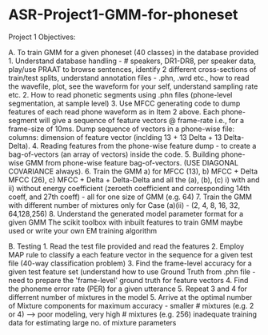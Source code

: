 # ASR-Project1-GMM-for-phoneset

Project 1 Objectives:

A. To train GMM for a given phoneset (40 classes) in the database provided
    1. Understand database handling - # speakers, DR1-DR8, per speaker data, play/use PRAAT to browse sentences, identify 2 different cross-sections of train/test splits, understand annotation files - .phn, .wrd etc., how to read the wavefile, plot, see the waveform for your self, understand sampling rate etc.
    2. How to read phonetic segments using .phn files (phone-level segmentation, at sample level)
    3. Use MFCC generating code to dump features of each read phone waveform as in Item 2 above. Each phone-segment will give a sequence of feature vectors @ frame-rate i.e., for a frame-size of 10ms. Dump sequence of vectors in a phone-wise file: columns: dimension of feature vector (inclding 13 + 13 Delta + 13 Delta-Delta).
    4. Reading features from the phone-wise feature dump - to create a bag-of-vectors (an array of vectors) inside the code.
    5. Building phone-wise GMM from phone-wise feature bag-of-vectors. (USE DIAGONAL COVARIANCE always).
    6. Train the GMM a) for MFCC (13), b) MFCC + Delta MFCC (26), c) MFCC + Delta + Delta-Delta and all the (a), (b), (c) i) with and ii) without energy coefficient (zeroeth coefficient and corresponding 14th coeff, and 27th coeff) - all for one size of GMM (e.g. 64)
    7. Train the GMM with different number of mixtures only for Case (a)(ii) - (2, 4, 8, 16, 32, 64,128,256) 
    8. Understand the generated model parameter format for a given GMM
The scikit toolbox with inbuilt features to train GMM maybe used or write your own EM training algorithm

B. Testing
    1. Read the test file provided and read the features
    2. Employ MAP rule to classify a each  feature vector in the sequence for a given test file (40-way classification problem)
    3. Find the frame-level accuracy for a given test feature set (understand how to use Ground Truth from .phn file - need to prepare the 'frame-level' ground truth for feature vectors
    4. Find the phoneme error rate (PER) for a given utterance
    5. Repeat 3 and 4 for differrent number of mixtures in the model
    5. Arrive at the optimal number of Mixture components for maximum accuracy - smaller # mixtures (e.g. 2 or 4) --> poor modeling, very high # mixtures (e.g. 256) inadequate training data for estimating large no. of mixture parameters


